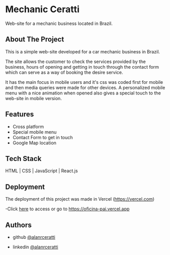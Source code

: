 
# Mechanic Ceratti


Web-site for a mechanic business located in Brazil.


## About The Project

This is a simple web-site developed for a car mechanic business in Brazil.

The site allows the customer to check the services provided by the business, hours of opening and getting in touch through the contact form which can serve as a way of booking the desire service.

It has the main focus in mobile users and it's css was coded first for mobile and then media queries were made for other devices. A personalized mobile menu with a nice animation when opened also gives a special touch to the web-site in mobile version.
## Features

- Cross platform
- Special mobile menu
- Contact Form to get in touch
- Google Map location
 


## Tech Stack

HTML | CSS | JavaScript | React.js


## Deployment

The deployment of this project was made in Vercel (https://vercel.com)

-Click [here](https://oficina-pai.vercel.app) to access or go to https://oficina-pai.vercel.app
## Authors

- github [@alanrceratti](https://github.com/alanrceratti)

-  linkedin [@alanrceratti](https://www.linkedin.com/in/alan-ceratti-7ab8261b8)
